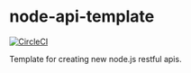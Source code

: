 # node-api-template
[![CircleCI](https://circleci.com/gh/andrewcpacifico/node-api-template.svg?style=shield)](https://circleci.com/gh/andrewcpacifico/node-api-template)


Template for creating new node.js restful apis.
